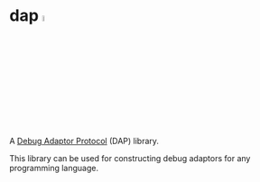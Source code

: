 # dap <img src="https://user-images.githubusercontent.com/875324/235317448-1cf2d543-40a8-4eaa-b765-6576ddd7f84f.png" width="5%" />

A [Debug Adaptor Protocol](https://microsoft.github.io/debug-adapter-protocol) (DAP) library.

This library can be used for constructing debug adaptors for any programming language.




